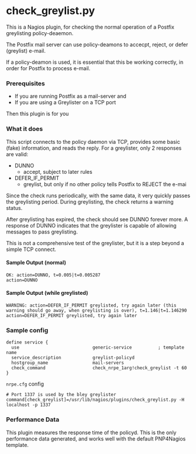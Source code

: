 check_greylist.py
=================

This is a Nagios plugin, for checking the normal operation of a Postfix greylisting policy-deaemon.

The Postfix mail server can use policy-deamons to accecpt, reject, or defer (greylist) e-mail.

If a policy-deamon is used, it is essential that this be working correctly, in order for Postfix to process e-mail.

### Prerequisites
* If you are running Postfix as a mail-server
    and
* If you are using a Greylister on a TCP port

Then this plugin is for you

### What it does

This script connects to the policy daemon via TCP, provides some basic (fake) information, and reads the reply.
For a greylister, only 2 responses are valid:

* DUNNO
  * accept, subject to later rules
* DEFER_IF_PERMIT
  * greylist, but only if no other policy tells Postfix to REJECT the e-mai

Since the check runs periodically, with the same data, it very quickly passes the greylisting period.
During greylisting, the check returns a warning status.

After greylisting has expired, the check should see DUNNO forever more.
A response of DUNNO indicates that the greylister is capable of allowing messages to pass greylisting.

This is not a comprehensive test of the greylister, but it is a step beyond a simple TCP connect.

#### Sample Output (normal)

```
OK: action=DUNNO, t=0.005|t=0.005287
action=DUNNO
```

#### Sample Output (while greylisted)

```
WARNING: action=DEFER_IF_PERMIT greylisted, try again later (this warning should go away, when greylisting is over), t=1.146|t=1.146290
action=DEFER_IF_PERMIT greylisted, try again later
```

### Sample config

```
define service {
  use                            generic-service          ; template name
  service_description            greylist-policyd
  hostgroup_name                 mail-servers
  check_command                  check_nrpe_1arg!check_greylist -t 60
}
```

`nrpe.cfg` config

```
# Port 1337 is used by the bley greylister
command[check_greylist]=/usr/lib/nagios/plugins/check_greylist.py -H localhost -p 1337
```

### Performance Data

This plugin measures the response time of the policyd.
This is the only performance data generated, and works well with the default PNP4Nagios template.